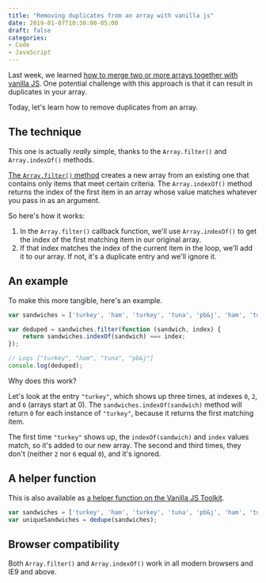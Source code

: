 ```yaml
---
title: "Removing duplicates from an array with vanilla js"
date: 2019-01-07T10:30:00-05:00
draft: false
categories:
- Code
- JavaScript
---
```


Last week, we learned [how to merge two or more arrays together with vanilla JS](/merging-two-or-more-arrays-with-vanilla-js/). One potential challenge with this approach is that it can result in duplicates in your array.

Today, let's learn how to remove duplicates from an array.

## The technique

This one is actually *really* simple, thanks to the `Array.filter()` and `Array.indexOf()` methods.

[The `Array.filter()` method](/why-would-you-use-array.some-or-array.every-over-array.filter/) creates a new array from an existing one that contains only items that meet certain criteria. The `Array.indexOf()` method returns the index of the first item in an array whose value matches whatever you pass in as an argument.

So here's how it works:

1. In the `Array.filter()` callback function, we'll use `Array.indexOf()` to get the index of the first matching item in our original array.
2. If that index matches the index of the current item in the loop, we'll add it to our array. If not, it's a duplicate entry and we'll ignore it.

## An example

To make this more tangible, here's an example.

```js
var sandwiches = ['turkey', 'ham', 'turkey', 'tuna', 'pb&j', 'ham', 'turkey', 'tuna'];

var deduped = sandwiches.filter(function (sandwich, index) {
	return sandwiches.indexOf(sandwich) === index;
});

// Logs ["turkey", "ham", "tuna", "pb&j"]
console.log(deduped);
```

Why does this work?

Let's look at the entry `"turkey"`, which shows up three times, at indexes `0`, `2`, and `6` (arrays start at 0). The `sandwiches.indexOf(sandwich)` method will return `0` for each instance of `"turkey"`, because it returns the first matching item.

The first time `"turkey"` shows up, the `indexOf(sandwich)` and `index` values match, so it's added to our new array. The second and third times, they don't (neither `2` nor `6` equal `0`), and it's ignored.

## A helper function

This is also available as [a helper function on the Vanilla JS Toolkit](https://vanillajstoolkit.com/helpers/dedupe/).

```js
var sandwiches = ['turkey', 'ham', 'turkey', 'tuna', 'pb&j', 'ham', 'turkey', 'tuna'];
var uniqueSandwiches = dedupe(sandwiches);
```

## Browser compatibility

Both `Array.filter()` and `Array.indexOf()` work in all modern browsers and IE9 and above.